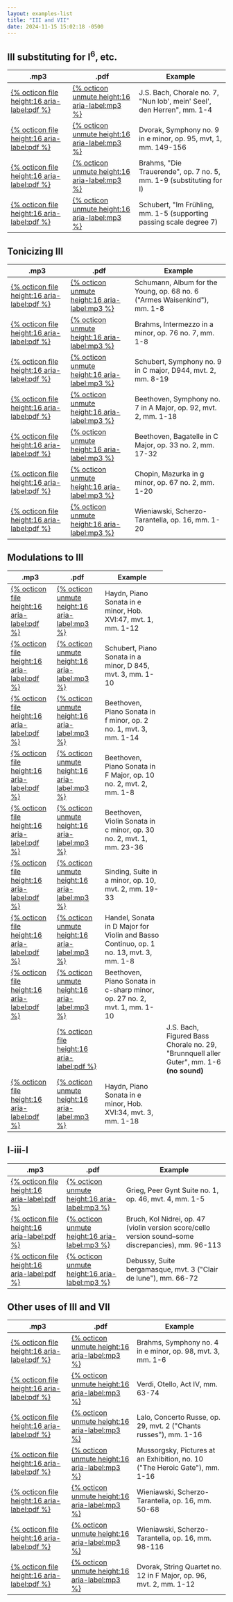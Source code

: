 ```yaml
---
layout: examples-list
title: "III and VII"
date: 2024-11-15 15:02:18 -0500
---
```


## III substituting for I<sup>6</sup>, etc.

<table class="tablesaw tablesaw-stack" data-tablesaw-mode="stack">
  <thead>
    <tr>
      <th>.mp3</th>
      <th>.pdf</th>
      <th>Example</th>
    </tr>
  </thead>
  <tbody>
    <tr>
      <td><a href="11-iii-vii/37a.pdf">{% octicon file height:16 aria-label:pdf %}</a></td>
      <td><a href="11-iii-vii/37a.mp3">{% octicon unmute height:16 aria-label:mp3 %}</a></td>
      <td>J.S. Bach, Chorale no. 7, &quot;Nun lob', mein' Seel', den Herren&quot;, mm. 1-4</td>
    </tr>
    <tr>
      <td><a href="11-iii-vii/37b.pdf">{% octicon file height:16 aria-label:pdf %}</a></td>
      <td><a href="11-iii-vii/37b.mp3">{% octicon unmute height:16 aria-label:mp3 %}</a></td>
      <td>Dvorak, Symphony no. 9 in e minor, op. 95, mvt, 1, mm. 149-156</td>
    </tr>
    <tr>
      <td><a href="11-iii-vii/37d.pdf">{% octicon file height:16 aria-label:pdf %}</a></td>
      <td><a href="11-iii-vii/37d.mp3">{% octicon unmute height:16 aria-label:mp3 %}</a></td>
      <td>Brahms, &quot;Die Trauerende&quot;, op. 7 no. 5, mm. 1-9 (substituting for I) </td>
    </tr>
    <tr>
      <td><a href="11-iii-vii/37e.pdf">{% octicon file height:16 aria-label:pdf %}</a></td>
      <td><a href="11-iii-vii/37e.mp3">{% octicon unmute height:16 aria-label:mp3 %}</a></td>
      <td>Schubert, &quot;Im Fr&uuml;hling, mm. 1-5 (supporting passing scale degree 7) </td>
    </tr>

  </tbody>
</table>

## Tonicizing III

<table class="tablesaw tablesaw-stack" data-tablesaw-mode="stack">
  <thead>
    <tr>
      <th>.mp3</th>
      <th>.pdf</th>
      <th>Example</th>
    </tr>
  </thead>
  <tbody>
    <tr>
      <td><a href="11-iii-vii/37f.pdf">{% octicon file height:16 aria-label:pdf %}</a></td>
      <td><a href="11-iii-vii/37f.mp3">{% octicon unmute height:16 aria-label:mp3 %}</a></td>
      <td>Schumann, Album for the Young, op. 68 no. 6 (&quot;Armes Waisenkind&quot;), mm. 1-8</td>
    </tr>
    <tr>
      <td><a href="11-iii-vii/37g.pdf">{% octicon file height:16 aria-label:pdf %}</a></td>
      <td><a href="11-iii-vii/37g.mp3">{% octicon unmute height:16 aria-label:mp3 %}</a></td>
      <td>Brahms, Intermezzo in a minor, op. 76 no. 7, mm. 1-8</td>
    </tr>
    <tr>
      <td><a href="11-iii-vii/37h.pdf">{% octicon file height:16 aria-label:pdf %}</a></td>
      <td><a href="11-iii-vii/37h.mp3">{% octicon unmute height:16 aria-label:mp3 %}</a></td>
      <td>Schubert, Symphony no. 9 in C major, D944, mvt. 2, mm. 8-19</td>
    </tr>
    <tr>
      <td><a href="11-iii-vii/37i.pdf">{% octicon file height:16 aria-label:pdf %}</a></td>
      <td><a href="11-iii-vii/37i.mp3">{% octicon unmute height:16 aria-label:mp3 %}</a></td>
      <td>Beethoven, Symphony no. 7 in A Major, op. 92, mvt. 2, mm. 1-18</td>
    </tr>
    <tr>
      <td><a href="11-iii-vii/37j.pdf">{% octicon file height:16 aria-label:pdf %}</a></td>
      <td><a href="11-iii-vii/37j.mp3">{% octicon unmute height:16 aria-label:mp3 %}</a></td>
      <td>Beethoven, Bagatelle in C Major, op. 33 no. 2, mm. 17-32</td>
    </tr>
    <tr>
      <td><a href="11-iii-vii/37k.pdf">{% octicon file height:16 aria-label:pdf %}</a></td>
      <td><a href="11-iii-vii/37k.mp3">{% octicon unmute height:16 aria-label:mp3 %}</a></td>
      <td>Chopin, Mazurka in g minor, op. 67 no. 2, mm. 1-20</td>
    </tr>
    <tr>
      <td><a href="11-iii-vii/37l.pdf">{% octicon file height:16 aria-label:pdf %}</a></td>
      <td><a href="11-iii-vii/37l.mp3">{% octicon unmute height:16 aria-label:mp3 %}</a></td>
      <td>Wieniawski, Scherzo-Tarantella, op. 16, mm. 1-20</td>
    </tr>

  </tbody>
</table>

## Modulations to III

<table class="tablesaw tablesaw-stack" data-tablesaw-mode="stack">
  <thead>
    <tr>
      <th>.mp3</th>
      <th>.pdf</th>
      <th>Example</th>
    </tr>
  </thead>
  <tbody>
    <tr>
      <td><a href="11-iii-vii/37m.pdf">{% octicon file height:16 aria-label:pdf %}</a></td>
      <td><a href="11-iii-vii/37m.mp3">{% octicon unmute height:16 aria-label:mp3 %}</a></td>
      <td>Haydn, Piano Sonata in e minor, Hob. XVI:47, mvt. 1, mm. 1-12</td>
    </tr>
    <tr>
      <td><a href="11-iii-vii/37n.pdf">{% octicon file height:16 aria-label:pdf %}</a></td>
      <td><a href="11-iii-vii/37n.mp3">{% octicon unmute height:16 aria-label:mp3 %}</a></td>
      <td>Schubert, Piano Sonata in a minor, D 845, mvt. 3, mm. 1-10</td>
    </tr>
    <tr>
      <td><a href="11-iii-vii/37o.pdf">{% octicon file height:16 aria-label:pdf %}</a></td>
      <td><a href="11-iii-vii/37o.mp3">{% octicon unmute height:16 aria-label:mp3 %}</a></td>
      <td>Beethoven, Piano Sonata in f minor, op. 2 no. 1, mvt. 3, mm. 1-14</td>
    </tr>
    <tr>
      <td><a href="11-iii-vii/37p.pdf">{% octicon file height:16 aria-label:pdf %}</a></td>
      <td><a href="11-iii-vii/37p.mp3">{% octicon unmute height:16 aria-label:mp3 %}</a></td>
      <td>Beethoven, Piano Sonata in F Major, op. 10 no. 2, mvt. 2, mm. 1-8</td>
    </tr>
    <tr>
      <td><a href="11-iii-vii/37q.pdf">{% octicon file height:16 aria-label:pdf %}</a></td>
      <td><a href="11-iii-vii/37q.mp3">{% octicon unmute height:16 aria-label:mp3 %}</a></td>
      <td>Beethoven, Violin Sonata in c minor, op. 30 no. 2, mvt. 1, mm. 23-36</td>
    </tr>
    <tr>
      <td><a href="11-iii-vii/37t.pdf">{% octicon file height:16 aria-label:pdf %}</a></td>
      <td><a href="11-iii-vii/37r.mp3">{% octicon unmute height:16 aria-label:mp3 %}</a></td>
      <td>Sinding, Suite in a minor, op. 10, mvt. 2, mm. 19-33</td>
    </tr>
    <tr>
      <td><a href="11-iii-vii/37s.pdf">{% octicon file height:16 aria-label:pdf %}</a></td>
      <td><a href="11-iii-vii/37s.mp3">{% octicon unmute height:16 aria-label:mp3 %}</a></td>
      <td>Handel, Sonata in D Major for Violin and Basso Continuo, op. 1 no. 13, mvt. 3, mm. 1-8</td>
    </tr>
    <tr>
      <td><a href="11-iii-vii/37t.pdf">{% octicon file height:16 aria-label:pdf %}</a></td>
      <td><a href="11-iii-vii/37t.mp3">{% octicon unmute height:16 aria-label:mp3 %}</a></td>
      <td>Beethoven, Piano Sonata in c-sharp minor, op. 27 no. 2, mvt. 1, mm. 1-10</td>
    </tr>
    <tr>
     <td></td>
      <td><a href="11-iii-vii/37u.pdf">{% octicon file height:16 aria-label:pdf %}</a></td>
      <td></td>
      <td>J.S. Bach, Figured Bass Chorale no. 29, &quot;Brunnquell aller Guter&quot;, mm. 1-6 <strong>(no sound)</strong></td>
    </tr>
    <tr>
      <td><a href="11-iii-vii/37v.pdf">{% octicon file height:16 aria-label:pdf %}</a></td>
      <td><a href="11-iii-vii/37v.mp3">{% octicon unmute height:16 aria-label:mp3 %}</a></td>
      <td>Haydn, Piano Sonata in e minor, Hob. XVI:34, mvt. 3, mm. 1-18</td>
    </tr>

  </tbody>
</table>

## I-iii-I

<table class="tablesaw tablesaw-stack" data-tablesaw-mode="stack">
  <thead>
    <tr>
      <th>.mp3</th>
      <th>.pdf</th>
      <th>Example</th>
    </tr>
  </thead>
  <tbody>
    <tr>
      <td><a href="11-iii-vii/37w.pdf">{% octicon file height:16 aria-label:pdf %}</a></td>
      <td><a href="11-iii-vii/37w.mp3">{% octicon unmute height:16 aria-label:mp3 %}</a></td>
      <td>Grieg, Peer Gynt Suite no. 1, op. 46, mvt. 4, mm. 1-5</td>
    </tr>
    <tr>
      <td><a href="11-iii-vii/37x.pdf">{% octicon file height:16 aria-label:pdf %}</a></td>
      <td><a href="11-iii-vii/37x.mp3">{% octicon unmute height:16 aria-label:mp3 %}</a></td>
      <td>Bruch, Kol Nidrei, op. 47 (violin version score/cello version sound&#8211;some discrepancies), mm. 96-113</td>
    </tr>
    <tr>
      <td><a href="11-iii-vii/37y.pdf">{% octicon file height:16 aria-label:pdf %}</a></td>
      <td><a href="11-iii-vii/37y.mp3">{% octicon unmute height:16 aria-label:mp3 %}</a></td>
      <td>Debussy, Suite bergamasque, mvt. 3 (&quot;Clair de lune&quot;), mm. 66-72</td>
    </tr>

  </tbody>
</table>

## Other uses of III and VII

<table class="tablesaw tablesaw-stack" data-tablesaw-mode="stack">
  <thead>
    <tr>
      <th>.mp3</th>
      <th>.pdf</th>
      <th>Example</th>
    </tr>
  </thead>
  <tbody>
    <tr>
      <td><a href="11-iii-vii/37z.pdf">{% octicon file height:16 aria-label:pdf %}</a></td>
      <td><a href="11-iii-vii/37z.mp3">{% octicon unmute height:16 aria-label:mp3 %}</a></td>
      <td>Brahms, Symphony no. 4 in e minor, op. 98, mvt. 3, mm. 1-6</td>
    </tr>
    <tr>
      <td><a href="11-iii-vii/37a1.pdf">{% octicon file height:16 aria-label:pdf %}</a></td>
      <td><a href="11-iii-vii/37a1.mp3">{% octicon unmute height:16 aria-label:mp3 %}</a></td>
      <td>Verdi, Otello, Act IV, mm. 63-74</td>
    </tr>
    <tr>
      <td><a href="11-iii-vii/37b1.pdf">{% octicon file height:16 aria-label:pdf %}</a></td>
      <td><a href="11-iii-vii/37b1.mp3">{% octicon unmute height:16 aria-label:mp3 %}</a></td>
      <td>Lalo, Concerto Russe, op. 29, mvt. 2 (&quot;Chants russes&quot;), mm. 1-16</td>
    </tr>
    <tr>
      <td><a href="11-iii-vii/37c1.pdf">{% octicon file height:16 aria-label:pdf %}</a></td>
      <td><a href="11-iii-vii/37c1.mp3">{% octicon unmute height:16 aria-label:mp3 %}</a></td>
      <td>Mussorgsky, Pictures at an Exhibition, no. 10 (&quot;The Heroic Gate&quot;), mm. 1-16</td>
    </tr>
    <tr>
      <td><a href="11-iii-vii/37d1.pdf">{% octicon file height:16 aria-label:pdf %}</a></td>
      <td><a href="11-iii-vii/37d1.mp3">{% octicon unmute height:16 aria-label:mp3 %}</a></td>
      <td>Wieniawski, Scherzo-Tarantella, op. 16, mm. 50-68</td>
    </tr>
    <tr>
      <td><a href="11-iii-vii/37e1.pdf">{% octicon file height:16 aria-label:pdf %}</a></td>
      <td><a href="11-iii-vii/37e1.mp3">{% octicon unmute height:16 aria-label:mp3 %}</a></td>
      <td>Wieniawski, Scherzo-Tarantella, op. 16, mm. 98-116</td>
    </tr>
    <tr>
      <td><a href="11-iii-vii/37f1.pdf">{% octicon file height:16 aria-label:pdf %}</a></td>
      <td><a href="11-iii-vii/37f1.mp3">{% octicon unmute height:16 aria-label:mp3 %}</a></td>
      <td>Dvorak, String Quartet no. 12 in F Major, op. 96, mvt. 2, mm. 1-12</td>
    </tr>

  </tbody>
</table>
